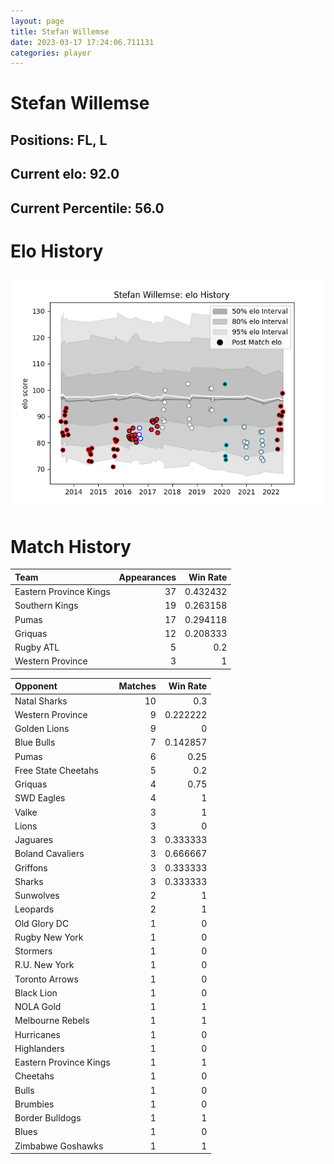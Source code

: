 ```yaml
---  
layout: page  
title: Stefan Willemse  
date: 2023-03-17 17:24:06.711131  
categories: player  
---
```

# Stefan Willemse

## Positions: FL, L

## Current elo: 92.0

## Current Percentile: 56.0

# Elo History


![elo history](history_StefanWillemse.png)
# Match History


| Team                   |   Appearances |   Win Rate |
|:-----------------------|--------------:|-----------:|
| Eastern Province Kings |            37 |   0.432432 |
| Southern Kings         |            19 |   0.263158 |
| Pumas                  |            17 |   0.294118 |
| Griquas                |            12 |   0.208333 |
| Rugby ATL              |             5 |   0.2      |
| Western Province       |             3 |   1        |

| Opponent               |   Matches |   Win Rate |
|:-----------------------|----------:|-----------:|
| Natal Sharks           |        10 |   0.3      |
| Western Province       |         9 |   0.222222 |
| Golden Lions           |         9 |   0        |
| Blue Bulls             |         7 |   0.142857 |
| Pumas                  |         6 |   0.25     |
| Free State Cheetahs    |         5 |   0.2      |
| Griquas                |         4 |   0.75     |
| SWD Eagles             |         4 |   1        |
| Valke                  |         3 |   1        |
| Lions                  |         3 |   0        |
| Jaguares               |         3 |   0.333333 |
| Boland Cavaliers       |         3 |   0.666667 |
| Griffons               |         3 |   0.333333 |
| Sharks                 |         3 |   0.333333 |
| Sunwolves              |         2 |   1        |
| Leopards               |         2 |   1        |
| Old Glory DC           |         1 |   0        |
| Rugby New York         |         1 |   0        |
| Stormers               |         1 |   0        |
| R.U. New York          |         1 |   0        |
| Toronto Arrows         |         1 |   0        |
| Black Lion             |         1 |   0        |
| NOLA Gold              |         1 |   1        |
| Melbourne Rebels       |         1 |   1        |
| Hurricanes             |         1 |   0        |
| Highlanders            |         1 |   0        |
| Eastern Province Kings |         1 |   1        |
| Cheetahs               |         1 |   0        |
| Bulls                  |         1 |   0        |
| Brumbies               |         1 |   0        |
| Border Bulldogs        |         1 |   1        |
| Blues                  |         1 |   0        |
| Zimbabwe Goshawks      |         1 |   1        |